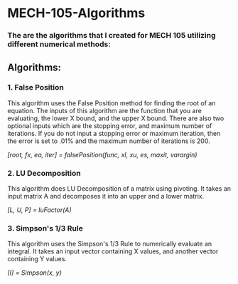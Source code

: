 # MECH-105-Algorithms
### The are the algorithms that I created for MECH 105 utilizing different numerical methods:

## **Algorithms:**
### 1. False Position
This algorithm uses the False Position method for finding the root of an equation. The inputs of this algorithm are the function that you are evaluating, the lower X bound, and the upper X bound. There are also two optional inputs which are the stopping error, and maximum number of iterations. If you do not input a stopping error or maximum iteration, then the error is set to .01% and the maximum number of iterations is 200. 

*[root, fx, ea, iter] = falsePosition(func, xl, xu, es, maxit, varargin)*

### 2. LU Decomposition
This algorithm does LU Decomposition of a matrix using pivoting. It takes an input matrix A and decomposes it into an upper and a lower matrix.

*[L, U, P] = luFactor(A)*

### 3. Simpson's 1/3 Rule
This algorithm uses the Simpson's 1/3 Rule to numerically evaluate an integral. It takes an input vector containing X values, and another vector containing Y values.

*[I] = Simpson(x, y)*
